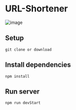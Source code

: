 # URL-Shortener

![image](https://github.com/devpancham/URL-Shortener/assets/67176537/bb5e7135-a121-473b-85ec-bb36ef064f0c)


## Setup

`git clone or download`

## Install dependencies

`npm install`

## Run server

`npm run devStart`

